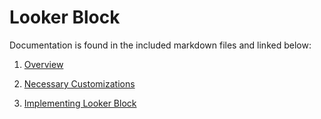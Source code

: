 # Looker Block
Documentation is found in the included markdown files and linked below:

1. [Overview](overview.md)

1. [Necessary Customizations](customizations.md)

1. [Implementing Looker Block](implementing-instructions.md)
